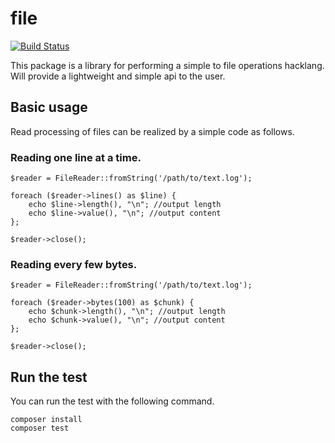 file
======================================================

[![Build Status](https://travis-ci.org/hhpack/file.svg?branch=master)](https://travis-ci.org/hhpack/file)

This package is a library for performing a simple to file operations hacklang.  
Will provide a lightweight and simple api to the user.


Basic usage
------------------------------------------------------

Read processing of files can be realized by a simple code as follows.

### Reading one line at a time.

```hack
$reader = FileReader::fromString('/path/to/text.log');

foreach ($reader->lines() as $line) {
	echo $line->length(), "\n"; //output length
	echo $line->value(), "\n"; //output content
};

$reader->close();
```

### Reading every few bytes.

```hack
$reader = FileReader::fromString('/path/to/text.log');

foreach ($reader->bytes(100) as $chunk) {
	echo $chunk->length(), "\n"; //output length
	echo $chunk->value(), "\n"; //output content
};

$reader->close();
```


Run the test
------------------------------------------------

You can run the test with the following command.

	composer install
	composer test
